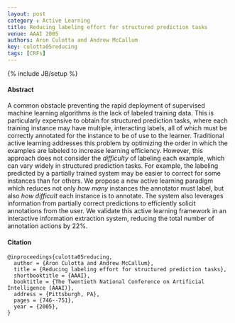 ```yaml
---
layout: post
category : Active Learning
title: Reducing labeling effort for structured prediction tasks
venue: AAAI 2005
authors: Aron Culotta and Andrew McCallum
key: culotta05reducing
tags: [CRFs]
---
```


{% include JB/setup %}

#### Abstract

A common obstacle preventing the rapid deployment of supervised machine
learning algorithms is the lack of labeled training data. This is particularly
expensive to obtain for structured prediction tasks, where each training
instance may have multiple, interacting labels, all of which must be correctly
annotated for the instance to be of use to the learner. Traditional active
learning addresses this problem by optimizing the order in which the examples
are labeled to increase learning efficiency. However, this approach does not
consider the *difficulty* of labeling each example, which can vary widely
in structured prediction tasks. For example, the labeling predicted by a
partially trained system may be easier to correct for some instances than for
others. We propose a new active learning paradigm which reduces not only
*how many* instances the annotator must label, but also *how difficult*
each instance is to annotate. The system also leverages information from
partially correct predictions to efficiently solicit annotations from the
user. We validate this active learning framework in an interactive information
extraction system, reducing the total number of annotation actions by 22%.

#### Citation

	@inproceedings{culotta05reducing,
	  author = {Aron Culotta and Andrew McCallum},
	  title = {Reducing labeling effort for structured prediction tasks},
	  shortbooktitle = {AAAI},
	  booktitle = {The Twentieth National Conference on Artificial Intelligence (AAAI)},
	  address = {Pittsburgh, PA},
	  pages = {746--751},
	  year = {2005},
	}
